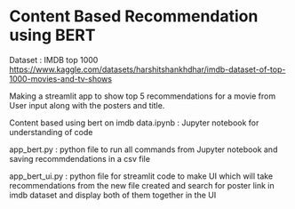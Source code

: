 # Content Based Recommendation using BERT

Dataset : IMDB top 1000 
https://www.kaggle.com/datasets/harshitshankhdhar/imdb-dataset-of-top-1000-movies-and-tv-shows

Making a streamlit app to show top 5 recommendations for a movie from User input along with the posters and title. 

Content based using bert on imdb data.ipynb : Jupyter notebook for understanding of code 

app_bert.py : python file to run all commands from Jupyter notebook and saving recommdendations in a csv file 

app_bert_ui.py : python file for streamlit code to make UI which will take recommendations from the new file created and search for poster link in imdb dataset and display both of them together in the UI
